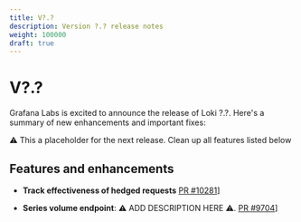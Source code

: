 ```yaml
---
title: V?.?
description: Version ?.? release notes
weight: 100000
draft: true
---
```


# V?.?
Grafana Labs is excited to announce the release of Loki ?.?. Here's a summary of new enhancements and important fixes:

:warning: This a placeholder for the next release. Clean up all features listed below

## Features and enhancements

-  **Track effectiveness of hedged requests** [PR #10281](https://github.com/grafana/loki/pull/10281)]


-  **Series volume endpoint**: :warning: ADD DESCRIPTION HERE :warning:. [PR #9704](https://github.com/grafana/loki/pull/9704)]
